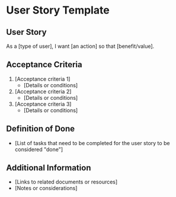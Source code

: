 # User Story Template

## User Story
As a [type of user], I want [an action] so that [benefit/value].

## Acceptance Criteria
1. [Acceptance criteria 1]
    - [Details or conditions]
2. [Acceptance criteria 2]
    - [Details or conditions]
3. [Acceptance criteria 3]
    - [Details or conditions]

## Definition of Done
- [List of tasks that need to be completed for the user story to be considered "done"]

## Additional Information
- [Links to related documents or resources]
- [Notes or considerations]
